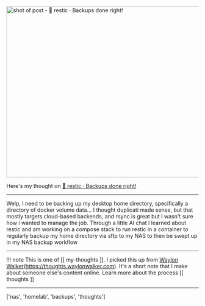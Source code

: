 
<a href="https://restic.net/">
    <img
        src="https://shots.wayl.one/shot/?url=https://restic.net/&height=450&width=800&scaled_width=800&scaled_height=450&selectors=""
        alt="shot of post - 💭 restic · Backups done right!"
        height=450
        width=800
    >
</a>

Here's my thought on <a href="https://restic.net/">💭 restic · Backups done right!</a>

---

Welp, I need to be backing up my desktop home directory, specifically a directory of docker volume data... I thought duplicati made sense, but that mostly targets cloud-based backends, and rsync is great but I wasn't sure how i wanted to manage the job. 
Through a little AI chat I learned about restic and am working on a compose stack to run restic in a container to regularly backup my home directory via sftp to my NAS to then be swept up in my NAS backup workflow

---

!!! note
     This is one of [[ my-thoughts ]]. I picked this up from [Waylon Walker](https://waylonwalker.com)(https://thoughts.waylonwalker.com). It's a short note that I make about someone else's
     content online.  Learn more about the process [[ thoughts ]]


---

['nas', 'homelab', 'backups', 'thoughts']
        